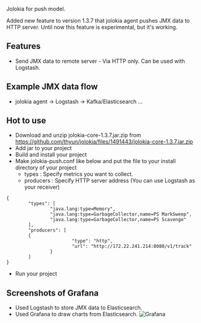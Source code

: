 Jolokia for push model.

Added new feature to version 1.3.7 that jolokia agent pushes JMX data to HTTP server.
Until now this feature is experimental, but it's working.

## Features
* Send JMX data to remote server - Via HTTP only. Can be used with Logstash.

## Example JMX data flow
* jolokia agent -> Logstash -> Kafka/Elasticsearch ...

## Hot to use
* Download and unzip jolokia-core-1.3.7.jar.zip from https://github.com/thyun/jolokia/files/1491443/jolokia-core-1.3.7.jar.zip
* Add jar to your project
* Build and install your project
* Make jolokia-push.conf like below and put the file to your install directory of your project
  * types : Specify metrics you want to collect.
  * producers : Specify HTTP server address (You can use Logstash as your receiver)
```
{
        "types": [
                "java.lang:type=Memory",
                "java.lang:type=GarbageCollector,name=PS MarkSweep",
                "java.lang:type=GarbageCollector,name=PS Scavenge"
        ],
        "producers": [
        {
                        "type": "http",
                        "url": "http://172.22.241.214:8080/v1/track"
                }
        ]
}
```
* Run your project

## Screenshots of Grafana
* Used Logstash to store JMX data to Elasticsearch.
* Used Grafana to draw charts from Elasticsearch.
![Grafana](https://user-images.githubusercontent.com/4827162/32880796-4a335658-caf2-11e7-8d48-7ed34c5a27fe.png)
